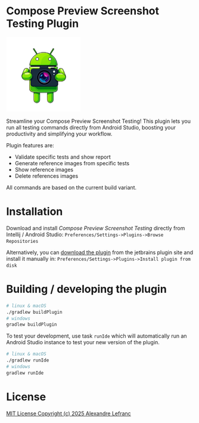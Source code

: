 Compose Preview Screenshot Testing Plugin
========
<img src="market/icon.png" alt="logo" style="background-color: white; height: 200px;" />

Streamline your Compose Preview Screenshot Testing! This plugin lets you run all testing commands directly from Android Studio, boosting your productivity and simplifying your workflow.

Plugin features are: 
- Validate specific tests and show report
- Generate reference images from specific tests
- Show reference images
- Delete references images

All commands are based on the current build variant.

Installation
========

Download and install *Compose Preview Screenshot Testing* directly from Intellij / Android Studio:
`Preferences/Settings->Plugins->Browse Repositories`

Alternatively, you can [download the plugin](http://plugins.jetbrains.com/plugin/) from the jetbrains plugin site and install it manually in:
`Preferences/Settings->Plugins->Install plugin from disk`

Building / developing the plugin
========

```bash
# linux & macOS
./gradlew buildPlugin
# windows
gradlew buildPlugin
```

To test your development, use task `runIde` which will automatically run an Android Studio instance to test your new version of the plugin.
```bash
# linux & macOS
./gradlew runIde
# windows
gradlew runIde
```

License
=======

[MIT License Copyright (c) 2025 Alexandre Lefranc](LICENSE)